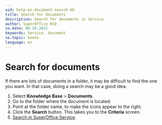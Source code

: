 ```yaml
---
uid: help-en-document-search-kb
title: Search for documents
description: Search for documents in Service
author: SuperOffice RnD
so.date: 06.29.2022
keywords: Service, document
so.topic: howto
language: en
---
```


# Search for documents

If there are lots of documents in a folder, it may be difficult to find the one you want. In that case, doing a search may be a good idea.

1. Select **Knowledge Base** > **Documents**.
2. Go to the folder where the document is located.
3. Point at the folder name, to make the icons appear to the right.
4. Click the **Search** button. This takes you to the **Criteria** screen.
5. [Search in SuperOffice Service][1].

<!-- Referenced links -->
[1]: ../../../search-options/learn/in-service/index.md

<!-- Referenced images -->
